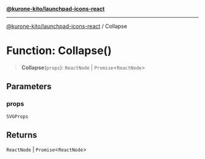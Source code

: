 [**@kurone-kito/launchpad-icons-react**](../README.md)

***

[@kurone-kito/launchpad-icons-react](../globals.md) / Collapse

# Function: Collapse()

> **Collapse**(`props`): `ReactNode` \| `Promise`\<`ReactNode`\>

## Parameters

### props

`SVGProps`

## Returns

`ReactNode` \| `Promise`\<`ReactNode`\>
